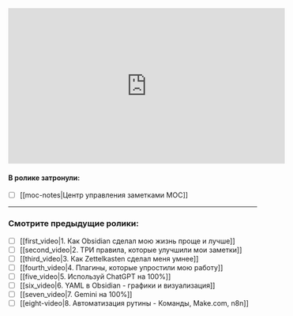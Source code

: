 <iframe width="560" height="315" src="https://www.youtube.com/embed/Nu_dpRROy98?si=0tRy0FbWUz58RYA5" title="YouTube video player" frameborder="0" allow="accelerometer; autoplay; clipboard-write; encrypted-media; gyroscope; picture-in-picture; web-share" referrerpolicy="strict-origin-when-cross-origin" allowfullscreen></iframe>


#### **В ролике затронули**:

- [ ] [[moc-notes|Центр управления заметками MOC]]


---
### Смотрите предыдущие ролики:

- [ ] [[first_video|1. Как Obsidian сделал мою жизнь проще и лучше]]
- [ ] [[second_video|2. ТРИ правила, которые улучшили мои заметки]]
- [ ] [[third_video|3. Как Zettelkasten сделал меня умнее]]
- [ ] [[fourth_video|4. Плагины, которые упростили мою работу]]
- [ ] [[five_video|5. Используй ChatGPT на 100%]]
- [ ] [[six_video|6. YAML в Obsidian - графики и визуализация]]
- [ ] [[seven_video|7. Gemini на 100%]]
- [ ] [[eight-video|8. Автоматизация рутины - Команды, Make.com, n8n]]